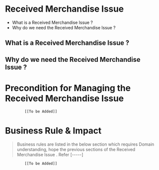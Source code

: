 # Received Merchandise Issue

* What is a Received Merchandise Issue ?
* Why do we need the Received Merchandise Issue ? 


## What is a Received Merchandise Issue ?

## Why do we need the Received Merchandise Issue ? 



# Precondition for Managing the Received Merchandise Issue 




             [[To be Added]]
 




# Business Rule & Impact 

> Business rules are listed in the below section which requires Domain understanding, hope the previous sections of the Received Merchandise Issue . Refer [-----]


             [[To be Added]]
 


